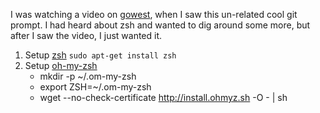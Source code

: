 I was watching a video on [gowest](http://www.youtube.com/watch?v=EjSKj5JX7Fc), when I saw this un-related cool git prompt.  I had heard about zsh and wanted to dig around some more, but after I saw the video, I just wanted it.

1. Setup [zsh](http://zsh.sourceforge.net/) ```sudo apt-get install zsh```
2. Setup [oh-my-zsh](https://github.com/robbyrussell/oh-my-zsh)
   * mkdir -p ~/.om-my-zsh
   * export ZSH=~/.om-my-zsh
   * wget --no-check-certificate http://install.ohmyz.sh -O - | sh
